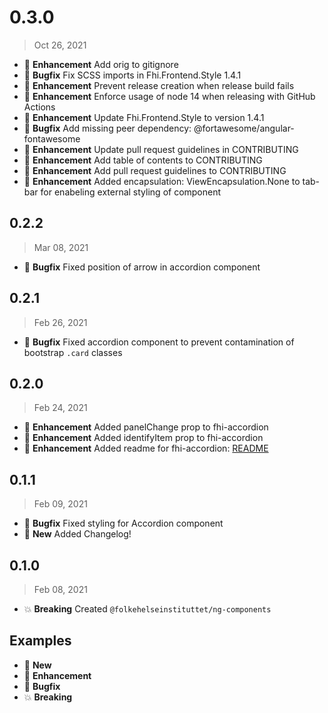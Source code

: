 # 0.3.0

> Oct 26, 2021

* :tada: **Enhancement** Add orig to gitignore
* :bug: **Bugfix** Fix SCSS imports in Fhi.Frontend.Style 1.4.1
* :tada: **Enhancement** Prevent release creation when release build fails
* :tada: **Enhancement** Enforce usage of node 14 when releasing with GitHub Actions
* :tada: **Enhancement** Update Fhi.Frontend.Style to version 1.4.1
* :bug: **Bugfix** Add missing peer dependency: @fortawesome/angular-fontawesome
* :tada: **Enhancement** Update pull request guidelines in CONTRIBUTING
* :tada: **Enhancement** Add table of contents to CONTRIBUTING
* :tada: **Enhancement** Add pull request guidelines to CONTRIBUTING
* :tada: **Enhancement** Added encapsulation: ViewEncapsulation.None to tab-bar for enabeling external styling of component

## 0.2.2

> Mar 08, 2021

* :bug: **Bugfix** Fixed position of arrow in accordion component

## 0.2.1

> Feb 26, 2021

* :bug: **Bugfix** Fixed accordion component to prevent contamination of bootstrap `.card` classes

## 0.2.0

> Feb 24, 2021

* :tada: **Enhancement** Added panelChange prop to fhi-accordion
* :tada: **Enhancement** Added identifyItem prop to fhi-accordion
* :tada: **Enhancement** Added readme for fhi-accordion: [README](./projects/ng-components/src/lib/fhi-accordion/README.md)

## 0.1.1

> Feb 09, 2021

* :bug: **Bugfix** Fixed styling for Accordion component
* :nut_and_bolt: **New** Added Changelog!

## 0.1.0

> Feb 08, 2021

* :boom: **Breaking** Created `@folkehelseinstituttet/ng-components`

## Examples

* :nut_and_bolt: **New**
* :tada: **Enhancement**
* :bug: **Bugfix**
* :boom: **Breaking**

